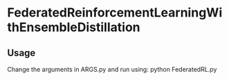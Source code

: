 # FederatedReinforcementLearningWithEnsembleDistillation
## Usage
Change the arguments in ARGS.py and run using:
python FederatedRL.py 
